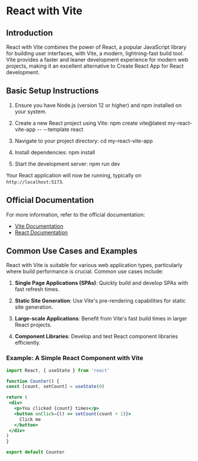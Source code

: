 # React with Vite

## Introduction

React with Vite combines the power of React, a popular JavaScript library for building user interfaces, with Vite, a modern, lightning-fast build tool. Vite provides a faster and leaner development experience for modern web projects, making it an excellent alternative to Create React App for React development.

## Basic Setup Instructions

1. Ensure you have Node.js (version 12 or higher) and npm installed on your system.

2. Create a new React project using Vite:
    npm create vite@latest my-react-vite-app -- --template react

3. Navigate to your project directory:
    cd my-react-vite-app

4. Install dependencies:
    npm install

5. Start the development server:
    npm run dev


Your React application will now be running, typically on `http://localhost:5173`.

## Official Documentation

For more information, refer to the official documentation:

- [Vite Documentation](https://vitejs.dev/guide/)
- [React Documentation](https://reactjs.org/docs/getting-started.html)

## Common Use Cases and Examples

React with Vite is suitable for various web application types, particularly where build performance is crucial. Common use cases include:

1. **Single Page Applications (SPAs)**: Quickly build and develop SPAs with fast refresh times.

2. **Static Site Generation**: Use Vite's pre-rendering capabilities for static site generation.

3. **Large-scale Applications**: Benefit from Vite's fast build times in larger React projects.

4. **Component Libraries**: Develop and test React component libraries efficiently.

### Example: A Simple React Component with Vite

```jsx
import React, { useState } from 'react'

function Counter() {
const [count, setCount] = useState(0)

return (
 <div>
   <p>You clicked {count} times</p>
   <button onClick={() => setCount(count + 1)}>
     Click me
   </button>
 </div>
)
}

export default Counter
